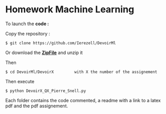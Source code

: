 # Homework Machine Learning
To launch the **code :**

Copy the repository :
```
$ git clone https://github.com/Ierezell/DevoirMl
```
Or download the [**ZipFile**](https://github.com/Ierezell/DevoirMl/archive/master.zip) and unzip it

Then
```
$ cd DevoirMl/DevoirX         with X the number of the assignement
```
Then execute
```
$ python DevoirX_QX_Pierre_Snell.py
```

Each folder contains the code commented, a readme with a link to a latex pdf and the pdf assignement.
